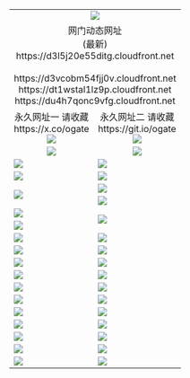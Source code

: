 ﻿<table>
  <tr></tr>
  <tr><td colspan=2 align=center><img src="https://d3l5j20e55ditg.cloudfront.net/Up/oGate.jpg" /></td></tr>
  <tr><td colspan=2 align=center>网门动态网址<br/>(最新)
<br>https://d3l5j20e55ditg.cloudfront.net
<br/>
<br>https://d3vcobm54fjj0v.cloudfront.net
<br>https://dt1wstal1lz9p.cloudfront.net
<br>https://du4h7qonc9vfg.cloudfront.net
    </td>
  </tr>
  <tr>
    <td align=center>永久网址一 请收藏<br/>https://x.co/ogate<br><a href="https://d3l5j20e55ditg.cloudfront.net/Up/0WMGDL1.png"><img src="https://d3l5j20e55ditg.cloudfront.net/Up/0WMGD1.png" /></a></td>
    <td align=center>永久网址二 请收藏<br/>https://git.io/ogate<br><a href="https://d3l5j20e55ditg.cloudfront.net/Up/0WMGDL2.png"><img src="https://d3l5j20e55ditg.cloudfront.net/Up/0WMGD2.png" /></a></td>
  </tr>
  <tr>
    <td align=center><a href="https://d3l5j20e55ditg.cloudfront.net/?from=github"><img src="https://d3l5j20e55ditg.cloudfront.net/Up/0WMPG.jpg" /></a></td>
    <td align=center><a href="https://d3l5j20e55ditg.cloudfront.net/ogUP.aspx?name=0oGate.apk&from=github"><img src="https://d3l5j20e55ditg.cloudfront.net/Up/0WMAZ.jpg" /></a></td>
  </tr>
  <tr>
    <td><a href="https://d3l5j20e55ditg.cloudfront.net/oNote.aspx?id=oGate&from=github" target="_blank"><img src="https://d3l5j20e55ditg.cloudfront.net/Up/0WCYY.jpg" /></a></td>
    <td><a href="https://d3l5j20e55ditg.cloudfront.net/oNote.aspx?id=oNote&from=github" target="_blank"><img src="https://d3l5j20e55ditg.cloudfront.net/Up/0WZTT.jpg" /></a></td>
  </tr>
  <tr>
    <td><a href="https://d3l5j20e55ditg.cloudfront.net/ogDY.aspx?from=github" target="_blank"><img src="https://d3l5j20e55ditg.cloudfront.net/Up/DY.jpg"/></a></td>
    <td><a href="https://d3l5j20e55ditg.cloudfront.net/ogST.aspx?from=github" target="_blank"><img src="https://d3l5j20e55ditg.cloudfront.net/Up/ST.jpg"/></a></td>
  </tr>
  <tr>
    <td rowspan=2><a href="https://d3l5j20e55ditg.cloudfront.net/ogUP.aspx?name=WJ.mp4&count=240P:5,480P:1&from=github" target="_blank"><img src="https://d3l5j20e55ditg.cloudfront.net/Up/WJ.jpg" /></a></td>
    <td><a href="https://d3l5j20e55ditg.cloudfront.net/ogUP.aspx?name=DKC.mp4&count=17&from=github" target="_blank"><img src="https://d3l5j20e55ditg.cloudfront.net/Up/DKC.jpg" /></a></td> 
  </tr>
  <tr>
    <td><a href="https://d3l5j20e55ditg.cloudfront.net/ogUP.aspx?name=LRWS.mp4&count=6B:17,5A:10,5B:35,4A:14,4B:19,3A:10,3B:26,2A:16,2B:21,1A:23,1B:29&from=github" target="_blank"><img src="https://d3l5j20e55ditg.cloudfront.net/Up/LRWS.jpg" /></a></td>
  </tr>
  <tr>
    <td><a href="https://d3l5j20e55ditg.cloudfront.net/ogUP.aspx?name=JQR.mp4&count=2&from=github" target="_blank"><img src="https://d3l5j20e55ditg.cloudfront.net/Up/JQR.jpg" /></a></td>   
    <td rowspan=2><a href="https://d3l5j20e55ditg.cloudfront.net/ogUP.aspx?name=JP.mp4&count=9&from=github" target="_blank"><img src="https://d3l5j20e55ditg.cloudfront.net/Up/JP.jpg" /></td>
  </tr>
  <tr>
    <td><a href="https://d3l5j20e55ditg.cloudfront.net/ogUP.aspx?name=ZSJ.mp4&count=16&from=github" target="_blank"><img src="https://d3l5j20e55ditg.cloudfront.net/Up/ZSJ.jpg" /></a></td>
  </tr>
  <tr>
    <td><a href="https://d3l5j20e55ditg.cloudfront.net/ogUP.aspx?name=SSZJ.mp4&count=6&from=github" target="_blank"><img src="https://d3l5j20e55ditg.cloudfront.net/Up/SSZJ.jpg" /></a></td>
    <td><a href="https://d3l5j20e55ditg.cloudfront.net/ogUP.aspx?name=WH.mp4&from=github" target="_blank"><img src="https://d3l5j20e55ditg.cloudfront.net/Up/WH.jpg" /></a></td>
  </tr>
  <tr>
    <td><a href="https://d3l5j20e55ditg.cloudfront.net/ogUP.aspx?name=3XZM.mp4&count=SP:1,480P:1,1080P:1&from=github" target="_blank"><img src="https://d3l5j20e55ditg.cloudfront.net/Up/3XZM.jpg" /></a></td>
    <td><a href="https://d3l5j20e55ditg.cloudfront.net/ogUP.aspx?name=DWHM.mp4&from=github" target="_blank"><img src="https://d3l5j20e55ditg.cloudfront.net/Up/DWHM.jpg" /></a></td>
  </tr>
  <tr>
    <td><a href="https://d3l5j20e55ditg.cloudfront.net/ogUP.aspx?name=TRHY.mp4&from=github" target="_blank"><img src="https://d3l5j20e55ditg.cloudfront.net/Up/TRHY.jpg" /></a></td>
    <td><a href="https://d3l5j20e55ditg.cloudfront.net/ogUP.aspx?name=XTFY.mp4&count=24&from=github" target="_blank"><img src="https://d3l5j20e55ditg.cloudfront.net/Up/XTFY.jpg" /></a></td>
  </tr>
  <tr>
    <td><a href="https://d3l5j20e55ditg.cloudfront.net/ogUP.aspx?name=4SQQ.mp4&count=06:19&current=06:19&from=github" target="_blank"><img src="https://d3l5j20e55ditg.cloudfront.net/Up/4SQQ0.jpg" /></a></td>
    <td><a href="https://d3l5j20e55ditg.cloudfront.net/ogUP.aspx?name=4SHQ.mp4&count=06:21&current=06:21&from=github" target="_blank"><img src="https://d3l5j20e55ditg.cloudfront.net/Up/4SHQ0.jpg" /></a></td>
  </tr>
  <tr>
    <td><a href="https://d3l5j20e55ditg.cloudfront.net/ogUP.aspx?name=4SZG.mp4&count=06:20&current=06:20&from=github" target="_blank"><img src="https://d3l5j20e55ditg.cloudfront.net/Up/4SZG0.jpg" /></a></td>
    <td><a href="https://d3l5j20e55ditg.cloudfront.net/ogUP.aspx?name=4SDJ.mp4&count=06:36&current=06:35&from=github" target="_blank"><img src="https://d3l5j20e55ditg.cloudfront.net/Up/4SDJ0.jpg" /></a></td>
  </tr>
  <tr>
    <td><a href="https://d3l5j20e55ditg.cloudfront.net/onUP.aspx?name=https://x.co/dtw99&from=github" target="_blank"><img src="https://d3l5j20e55ditg.cloudfront.net/Up/0DTW.jpg"/></a></td>
    <td><a href="https://d3l5j20e55ditg.cloudfront.net/onUP.aspx?name=https://d2ao90bsskjq20.cloudfront.net/acenter/&from=github" target="_blank"><img src="https://d3l5j20e55ditg.cloudfront.net/Up/0TDW.jpg" /></a></td>
  </tr>
  <tr>
    <td><a href="https://d3l5j20e55ditg.cloudfront.net/onUP.aspx?name=https://d23nscda4f4lvy.cloudfront.net/gb/nsc413.htm&from=github" target="_blank"><img src="https://d3l5j20e55ditg.cloudfront.net/Up/0DJY.jpg" /></a></td>
    <td><a href="https://d3l5j20e55ditg.cloudfront.net/onUP.aspx?name=https://dgocdxv5343dc.cloudfront.net/xtr/gb/prog204.html&from=github" target="_blank"><img src="https://d3l5j20e55ditg.cloudfront.net/Up/0XTR.jpg" /></a></td>
  </tr>
  <tr>
    <td><a href="https://d3l5j20e55ditg.cloudfront.net/onUP.aspx?name=https://d7203y8eitivv.cloudfront.net&from=github" target="_blank"><img src="https://d3l5j20e55ditg.cloudfront.net/Up/0MHW.jpg" /></a></td>
    <td><a href="https://d3l5j20e55ditg.cloudfront.net/onUP.aspx?name=https://d38z1xzg5vtneh.cloudfront.net&from=github" target="_blank"><img src="https://d3l5j20e55ditg.cloudfront.net/Up/0ZJW.jpg" /></a></td>
  </tr>
  <tr>
    <td><a href="https://d3l5j20e55ditg.cloudfront.net/ogUP.aspx?name=FG.zip&from=github" target="_blank"><img src="https://d3l5j20e55ditg.cloudfront.net/Up/FG.jpg" /></a></td>
    <td><a href="https://d3l5j20e55ditg.cloudfront.net/ogUP.aspx?name=FGA.apk&from=github" target="_blank"><img src="https://d3l5j20e55ditg.cloudfront.net/Up/FGA.jpg" /></a></td>
  </tr>
  <tr>
    <td><a href="https://d3l5j20e55ditg.cloudfront.net/ogUP.aspx?name=U.zip&from=github" target="_blank"><img src="https://d3l5j20e55ditg.cloudfront.net/Up/U.jpg" /></a></td>
    <td><a href="https://d3l5j20e55ditg.cloudfront.net/ogUP.aspx?name=UA.apk&from=github" target="_blank"><img src="https://d3l5j20e55ditg.cloudfront.net/Up/UA.jpg" /></a></td>
  </tr>
  <tr>
    <td><a href="https://d3l5j20e55ditg.cloudfront.net/ogUP.aspx?name=0iPPOTV.zip&from=github" target="_blank"><img src="https://d3l5j20e55ditg.cloudfront.net/Up/0iPPOTV.jpg" /></a></td>
    <td><a href="https://d3l5j20e55ditg.cloudfront.net/ogUP.aspx?name=0iNTD.apk&from=github" target="_blank"><img src="https://d3l5j20e55ditg.cloudfront.net/Up/0iNTD.jpg" /></a></td>
  </tr>
</table>
